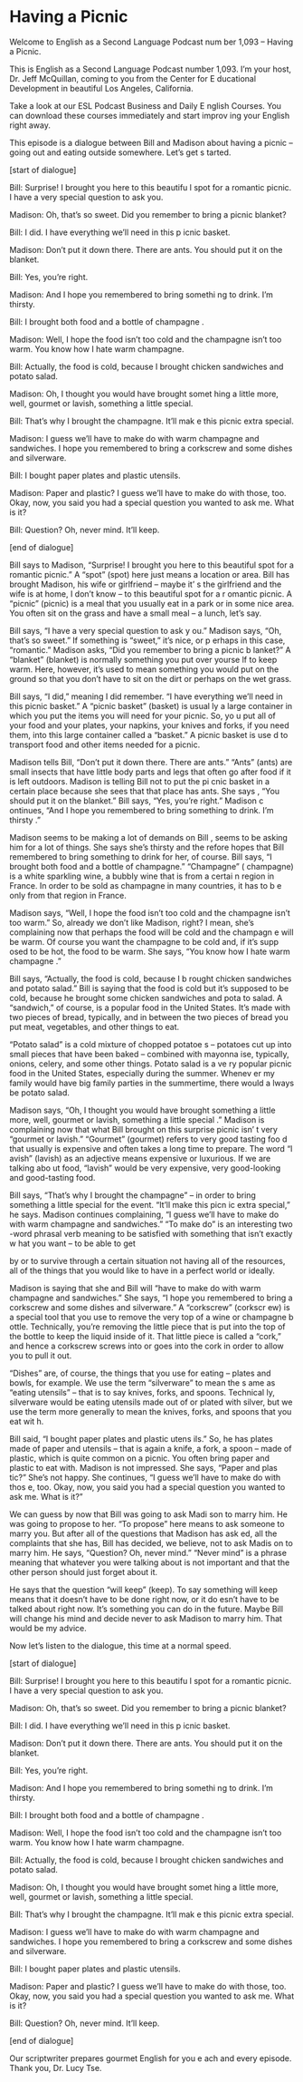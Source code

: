 # Having a Picnic

Welcome to English as a Second Language Podcast num ber 1,093 – Having a Picnic.

This is English as a Second Language Podcast number  1,093. I’m your host, Dr. Jeff McQuillan, coming to you from the Center for E ducational Development in beautiful Los Angeles, California.

Take a look at our ESL Podcast Business and Daily E nglish Courses. You can download these courses immediately and start improv ing your English right away.

This episode is a dialogue between Bill and Madison  about having a picnic – going out and eating outside somewhere. Let’s get s tarted.

[start of dialogue]

Bill: Surprise! I brought you here to this beautifu l spot for a romantic picnic. I have a very special question to ask you.

Madison: Oh, that’s so sweet. Did you remember to bring a picnic blanket?

Bill: I did. I have everything we’ll need in this p icnic basket.

Madison: Don’t put it down there. There are ants. You should put it on the blanket.

Bill: Yes, you’re right.

Madison: And I hope you remembered to bring somethi ng to drink. I’m thirsty.

Bill: I brought both food and a bottle of champagne .

Madison: Well, I hope the food isn’t too cold and the champagne isn’t too warm. You know how I hate warm champagne.

Bill: Actually, the food is cold, because I brought  chicken sandwiches and potato salad.

Madison: Oh, I thought you would have brought somet hing a little more, well, gourmet or lavish, something a little special.

 Bill: That’s why I brought the champagne. It’ll mak e this picnic extra special.

Madison: I guess we’ll have to make do with warm champagne and sandwiches. I hope you remembered to bring a corkscrew and some  dishes and silverware.

Bill: I bought paper plates and plastic utensils.

Madison: Paper and plastic? I guess we’ll have to make do with those, too. Okay, now, you said you had a special question you wanted  to ask me. What is it?

Bill: Question? Oh, never mind. It’ll keep.

[end of dialogue]

Bill says to Madison, “Surprise! I brought you here  to this beautiful spot for a romantic picnic.” A “spot” (spot) here just means a  location or area. Bill has brought Madison, his wife or girlfriend – maybe it’ s the girlfriend and the wife is at home, I don’t know – to this beautiful spot for a r omantic picnic. A “picnic” (picnic) is a meal that you usually eat in a park or in some  nice area. You often sit on the grass and have a small meal – a lunch, let’s say.

Bill says, “I have a very special question to ask y ou.” Madison says, “Oh, that’s so sweet.” If something is “sweet,” it’s nice, or p erhaps in this case, “romantic.” Madison asks, “Did you remember to bring a picnic b lanket?” A “blanket” (blanket) is normally something you put over yourse lf to keep warm. Here, however, it’s used to mean something you would put on the ground so that you don’t have to sit on the dirt or perhaps on the wet  grass.

Bill says, “I did,” meaning I did remember. “I have  everything we’ll need in this picnic basket.” A “picnic basket” (basket) is usual ly a large container in which you put the items you will need for your picnic. So, yo u put all of your food and your plates, your napkins, your knives and forks, if you  need them, into this large container called a “basket.” A picnic basket is use d to transport food and other items needed for a picnic.

Madison tells Bill, “Don’t put it down there. There  are ants.” “Ants” (ants) are small insects that have little body parts and legs that often go after food if it is left outdoors. Madison is telling Bill not to put the pi cnic basket in a certain place because she sees that that place has ants. She says , “You should put it on the blanket.” Bill says, “Yes, you’re right.” Madison c ontinues, “And I hope you remembered to bring something to drink. I’m thirsty .”

 Madison seems to be making a lot of demands on Bill , seems to be asking him for a lot of things. She says she’s thirsty and the refore hopes that Bill remembered to bring something to drink for her, of course. Bill says, “I brought both food and a bottle of champagne.” “Champagne” ( champagne) is a white sparkling wine, a bubbly wine that is from a certai n region in France. In order to be sold as champagne in many countries, it has to b e only from that region in France.

Madison says, “Well, I hope the food isn’t too cold  and the champagne isn’t too warm.” So, already we don’t like Madison, right? I mean, she’s complaining now that perhaps the food will be cold and the champagn e will be warm. Of course you want the champagne to be cold and, if it’s supp osed to be hot, the food to be warm. She says, “You know how I hate warm champagne .”

Bill says, “Actually, the food is cold, because I b rought chicken sandwiches and potato salad.” Bill is saying that the food is cold  but it’s supposed to be cold, because he brought some chicken sandwiches and pota to salad. A “sandwich,” of course, is a popular food in the United States. It’s made with two pieces of bread, typically, and in between the two pieces of bread you put meat, vegetables, and other things to eat.

“Potato salad” is a cold mixture of chopped potatoe s – potatoes cut up into small pieces that have been baked – combined with mayonna ise, typically, onions, celery, and some other things. Potato salad is a ve ry popular picnic food in the United States, especially during the summer. Whenev er my family would have big family parties in the summertime, there would a lways be potato salad.

Madison says, “Oh, I thought you would have brought  something a little more, well, gourmet or lavish, something a little special .” Madison is complaining now that what Bill brought on this surprise picnic isn’ t very “gourmet or lavish.” “Gourmet” (gourmet) refers to very good tasting foo d that usually is expensive and often takes a long time to prepare. The word “l avish” (lavish) as an adjective means expensive or luxurious. If we are talking abo ut food, “lavish” would be very expensive, very good-looking and good-tasting food.

Bill says, “That’s why I brought the champagne” – in order to bring something a little special for the event. “It’ll make this picn ic extra special,” he says. Madison continues complaining, “I guess we’ll have to make do with warm champagne and sandwiches.” “To make do” is an interesting two -word phrasal verb meaning to be satisfied with something that isn’t exactly w hat you want – to be able to get

by or to survive through a certain situation not having all of the resources, all of the things that you would like to have in a perfect  world or ideally.

Madison is saying that she and Bill will “have to make do with warm champagne and sandwiches.” She says, “I hope you remembered to bring a corkscrew and some dishes and silverware.” A “corkscrew” (corkscr ew) is a special tool that you use to remove the very top of a wine or champagne b ottle. Technically, you’re removing the little piece that is put into the top of the bottle to keep the liquid inside of it. That little piece is called a “cork,”  and hence a corkscrew screws into or goes into the cork in order to allow you to pull  it out.

“Dishes” are, of course, the things that you use for eating – plates and bowls, for example. We use the term “silverware” to mean the s ame as “eating utensils” – that is to say knives, forks, and spoons. Technical ly, silverware would be eating utensils made out of or plated with silver, but we use the term more generally to mean the knives, forks, and spoons that you eat wit h.

Bill said, “I bought paper plates and plastic utens ils.” So, he has plates made of paper and utensils – that is again a knife, a fork,  a spoon – made of plastic, which is quite common on a picnic. You often bring paper and plastic to eat with. Madison is not impressed. She says, “Paper and plas tic?” She’s not happy. She continues, “I guess we’ll have to make do with thos e, too. Okay, now, you said you had a special question you wanted to ask me. What is it?”

We can guess by now that Bill was going to ask Madi son to marry him. He was going to propose to her. “To propose” here means to  ask someone to marry you. But after all of the questions that Madison has ask ed, all the complaints that she has, Bill has decided, we believe, not to ask Madis on to marry him. He says, “Question? Oh, never mind.” “Never mind” is a phrase meaning that whatever you were talking about is not important and that the other person should just forget about it.

He says that the question “will keep” (keep). To say something will keep means that it doesn’t have to be done right now, or it do esn’t have to be talked about right now. It’s something you can do in the future.  Maybe Bill will change his mind and decide never to ask Madison to marry him. That would be my advice.

Now let’s listen to the dialogue, this time at a normal speed.

[start of dialogue]

Bill: Surprise! I brought you here to this beautifu l spot for a romantic picnic. I have a very special question to ask you.

Madison: Oh, that’s so sweet. Did you remember to bring a picnic blanket?

Bill: I did. I have everything we’ll need in this p icnic basket.

Madison: Don’t put it down there. There are ants. You should put it on the blanket.

Bill: Yes, you’re right.

Madison: And I hope you remembered to bring somethi ng to drink. I’m thirsty.

Bill: I brought both food and a bottle of champagne .

Madison: Well, I hope the food isn’t too cold and the champagne isn’t too warm. You know how I hate warm champagne.

Bill: Actually, the food is cold, because I brought  chicken sandwiches and potato salad.

Madison: Oh, I thought you would have brought somet hing a little more, well, gourmet or lavish, something a little special.

Bill: That’s why I brought the champagne. It’ll mak e this picnic extra special.

Madison: I guess we’ll have to make do with warm champagne and sandwiches. I hope you remembered to bring a corkscrew and some  dishes and silverware.

Bill: I bought paper plates and plastic utensils.

Madison: Paper and plastic? I guess we’ll have to make do with those, too. Okay, now, you said you had a special question you wanted  to ask me. What is it?

Bill: Question? Oh, never mind. It’ll keep.

[end of dialogue]

Our scriptwriter prepares gourmet English for you e ach and every episode. Thank you, Dr. Lucy Tse.




